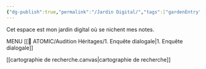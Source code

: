 ```yaml
---
{"dg-publish":true,"permalink":"/Jardin Digital/","tags":["gardenEntry"]}
---
```


Cet espace est mon jardin digital où se nichent mes notes.


MENU
[[🧠 ATOMIC/Audition Héritages/1. Enquête dialogale\|1. Enquête dialogale]]

[[cartographie de recherche.canvas|cartographie de recherche]]